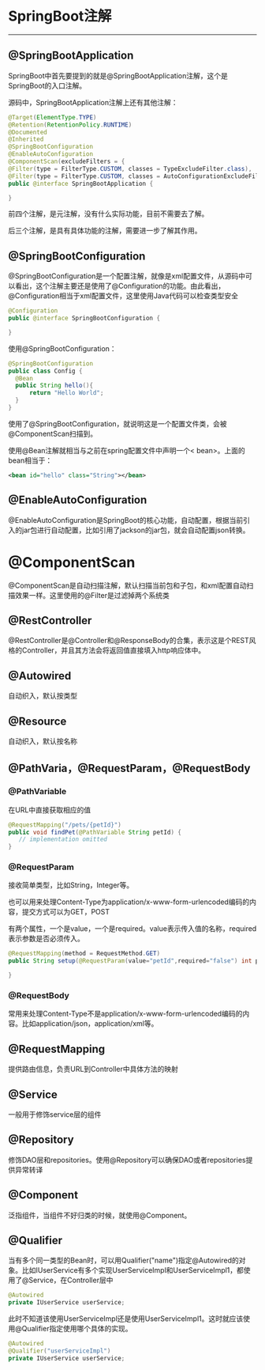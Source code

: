 # SpringBoot注解
---

## @SpringBootApplication
SpringBoot中首先要提到的就是@SpringBootApplication注解，这个是SpringBoot的入口注解。

源码中，SpringBootApplication注解上还有其他注解：
```java
@Target(ElementType.TYPE)
@Retention(RetentionPolicy.RUNTIME)
@Documented
@Inherited
@SpringBootConfiguration
@EnableAutoConfiguration
@ComponentScan(excludeFilters = {
@Filter(type = FilterType.CUSTOM, classes = TypeExcludeFilter.class),
@Filter(type = FilterType.CUSTOM, classes = AutoConfigurationExcludeFilter.class) })
public @interface SpringBootApplication {

}
```
前四个注解，是元注解，没有什么实际功能，目前不需要去了解。

后三个注解，是具有具体功能的注解，需要进一步了解其作用。

##  @SpringBootConfiguration

@SpringBootConfiguration是一个配置注解，就像是xml配置文件，从源码中可以看出，这个注解主要还是使用了@Configuration的功能。由此看出，@Configuration相当于xml配置文件，这里使用Java代码可以检查类型安全

```java
@Configuration
public @interface SpringBootConfiguration {

}
```
使用@SpringBootConfiguration：
```java
@SpringBootConfiguration  
public class Config {  
  @Bean  
  public String hello(){  
      return "Hello World";  
  }  
}  
```
使用了@SpringBootConfiguration，就说明这是一个配置文件类，会被@ComponentScan扫描到。

使用@Bean注解就相当与之前在spring配置文件中声明一个< bean>。上面的bean相当于：
```xml
<bean id="hello" class="String"></bean>
```
## @EnableAutoConfiguration
@EnableAutoConfiguration是SpringBoot的核心功能，自动配置，根据当前引入的jar包进行自动配置，比如引用了jackson的jar包，就会自动配置json转换。

# @ComponentScan
@ComponentScan是自动扫描注解，默认扫描当前包和子包，和xml配置自动扫描效果一样。这里使用的@Filter是过滤掉两个系统类

## @RestController
@RestController是@Controller和@ResponseBody的合集，表示这是个REST风格的Controller，并且其方法会将返回值直接填入http响应体中。

## @Autowired
自动织入，默认按类型

## @Resource
自动织入，默认按名称

## @PathVaria，@RequestParam，@RequestBody
### @PathVariable
在URL中直接获取相应的值
```java
@RequestMapping("/pets/{petId}")  
public void findPet(@PathVariable String petId) {      
   // implementation omitted
}  
```
### @RequestParam
接收简单类型，比如String，Integer等。

也可以用来处理Content-Type为application/x-www-form-urlencoded编码的内容，提交方式可以为GET，POST

有两个属性，一个是value，一个是required。value表示传入值的名称，required表示参数是否必须传入。
```java
@RequestMapping(method = RequestMethod.GET)  
public String setup(@RequestParam(value="petId",required="false") int petId) {  

}  
```
### @RequestBody
常用来处理Content-Type不是application/x-www-form-urlencoded编码的内容。比如application/json，application/xml等。

## @RequestMapping
提供路由信息，负责URL到Controller中具体方法的映射
## @Service
一般用于修饰service层的组件
## @Repository
修饰DAO层和repositories。使用@Repository可以确保DAO或者repositories提供异常转译
## @Component
泛指组件，当组件不好归类的时候，就使用@Component。
## @Qualifier
当有多个同一类型的Bean时，可以用Qualifier("name")指定@Autowired的对象。比如IUserService有多个实现UserServiceImpl和UserServiceImpl1，都使用了@Service，在Controller层中
```java
@Autowired
private IUserService userService;
```
此时不知道该使用UserServiceImpl还是使用UserServiceImpl1。这时就应该使用@Qualifier指定使用哪个具体的实现。
```java
@Autowired
@Qualifier("userServiceImpl")
private IUserService userService;
```
